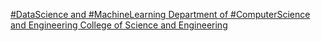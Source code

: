[#DataScience and #MachineLearning   Department of #ComputerScience and Engineering   College of Science and Engineering](https://qi.tc/qi/114060)